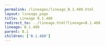 ```yaml
---
permalink: /lineages/lineage_B.1.480.html
layout: lineage_page
title: Lineage B.1.480
redirect_to: ../lineage.html?lineage=B.1.480
lineage: B.1.480
parent: B.1
children: ['B.1.480']
---
```

